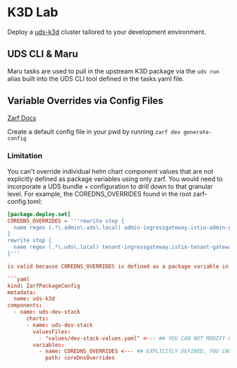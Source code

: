 # K3D Lab

Deploy a [uds-k3d](https://github.com/defenseunicorns/uds-k3d) cluster tailored to your development environment. 

## UDS CLI & Maru

Maru tasks are used to pull in the upstream K3D package via the `uds run` alias built into the UDS CLI tool defined in the tasks.yaml file. 

## Variable Overrides via Config Files

[Zarf Docs](https://docs.zarf.dev/ref/config-files/#config-file-examples)

Create a default config file in your pwd by running `zarf dev generate-config`

### Limitation

You can't override individual helm chart component values that are not explicitly defined as package variables using only zarf. You would need to incorporate a UDS bundle + configuration to drill down to that granular level. For example, the COREDNS_OVERRIDES found in the root zarf-config.toml: 

```toml
[package.deploy.set]
COREDNS_OVERRIDES = '''rewrite stop {
  name regex (.*\.admin\.uds\.local) admin-ingressgateway.istio-admin-gateway.svc.cluster.local answer auto
}
rewrite stop {
  name regex (.*\.uds\.local) tenant-ingressgateway.istio-tenant-gateway.svc.cluster.local answer auto
}'''

is valid because COREDNS_OVERRIDES is defined as a package variable in the package's `package.yaml` file:

```yaml
kind: ZarfPackageConfig
metadata:
  name: uds-k3d
components:
  - name: uds-dev-stack
      charts:
      - name: uds-dev-stack
        valuesFiles:
          - "values/dev-stack-values.yaml" <--- ## YOU CAN NOT MODIFY OTHER VALUES AT DEPLOY TIME USING JUST ZARF##
        variables:
          - name: COREDNS_OVERRIDES <--- ## EXPLICITLY DEFINED, YOU CAN MODIFY AT DEPLOY TIME ##
            path: coreDnsOverrides
```
